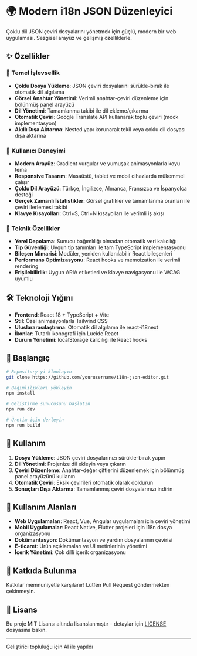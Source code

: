 # 🌍 Modern i18n JSON Düzenleyici

Çoklu dil JSON çeviri dosyalarını yönetmek için güçlü, modern bir web uygulaması. Sezgisel arayüz ve gelişmiş özelliklerle.

## ✨ Özellikler

### 🚀 Temel İşlevsellik
- **Çoklu Dosya Yükleme**: JSON çeviri dosyalarını sürükle-bırak ile otomatik dil algılama
- **Görsel Anahtar Yönetimi**: Verimli anahtar-çeviri düzenleme için bölünmüş panel arayüzü
- **Dil Yönetimi**: Tamamlanma takibi ile dil ekleme/çıkarma
- **Otomatik Çeviri**: Google Translate API kullanarak toplu çeviri (mock implementasyon)
- **Akıllı Dışa Aktarma**: Nested yapı korunarak tekil veya çoklu dil dosyası dışa aktarma

### 🎨 Kullanıcı Deneyimi
- **Modern Arayüz**: Gradient vurgular ve yumuşak animasyonlarla koyu tema
- **Responsive Tasarım**: Masaüstü, tablet ve mobil cihazlarda mükemmel çalışır
- **Çoklu Dil Arayüzü**: Türkçe, İngilizce, Almanca, Fransızca ve İspanyolca desteği
- **Gerçek Zamanlı İstatistikler**: Görsel grafikler ve tamamlanma oranları ile çeviri ilerlemesi takibi
- **Klavye Kısayolları**: Ctrl+S, Ctrl+N kısayolları ile verimli iş akışı

### 🔧 Teknik Özellikler
- **Yerel Depolama**: Sunucu bağımlılığı olmadan otomatik veri kalıcılığı
- **Tip Güvenliği**: Uygun tip tanımları ile tam TypeScript implementasyonu
- **Bileşen Mimarisi**: Modüler, yeniden kullanılabilir React bileşenleri
- **Performans Optimizasyonu**: React hooks ve memoization ile verimli rendering
- **Erişilebilirlik**: Uygun ARIA etiketleri ve klavye navigasyonu ile WCAG uyumlu

## 🛠️ Teknoloji Yığını

- **Frontend**: React 18 + TypeScript + Vite
- **Stil**: Özel animasyonlarla Tailwind CSS
- **Uluslararasılaştırma**: Otomatik dil algılama ile react-i18next
- **İkonlar**: Tutarlı ikonografi için Lucide React
- **Durum Yönetimi**: localStorage kalıcılığı ile React hooks

## 🚀 Başlangıç

```bash
# Repository'yi klonlayın
git clone https://github.com/yourusername/i18n-json-editor.git

# Bağımlılıkları yükleyin
npm install

# Geliştirme sunucusunu başlatın
npm run dev

# Üretim için derleyin
npm run build
```

## 📱 Kullanım

1. **Dosya Yükleme**: JSON çeviri dosyalarınızı sürükle-bırak yapın
2. **Dil Yönetimi**: Projenize dil ekleyin veya çıkarın
3. **Çeviri Düzenleme**: Anahtar-değer çiftlerini düzenlemek için bölünmüş panel arayüzünü kullanın
4. **Otomatik Çeviri**: Eksik çevirileri otomatik olarak doldurun
5. **Sonuçları Dışa Aktarma**: Tamamlanmış çeviri dosyalarınızı indirin

## 🎯 Kullanım Alanları

- **Web Uygulamaları**: React, Vue, Angular uygulamaları için çeviri yönetimi
- **Mobil Uygulamalar**: React Native, Flutter projeleri için i18n dosya organizasyonu
- **Dokümantasyon**: Dokümantasyon ve yardım dosyalarının çevirisi
- **E-ticaret**: Ürün açıklamaları ve UI metinlerinin yönetimi
- **İçerik Yönetimi**: Çok dilli içerik organizasyonu

## 🤝 Katkıda Bulunma

Katkılar memnuniyetle karşılanır! Lütfen Pull Request göndermekten çekinmeyin.

## 📄 Lisans

Bu proje MIT Lisansı altında lisanslanmıştır - detaylar için [LICENSE](LICENSE) dosyasına bakın.

---

Geliştirici topluluğu için AI ile yapıldı

